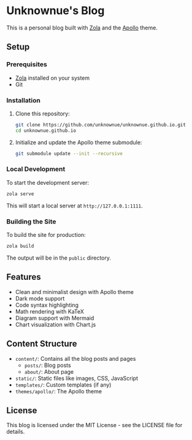 # Unknownue's Blog

This is a personal blog built with [Zola](https://www.getzola.org/) and the [Apollo](https://www.getzola.org/themes/apollo/) theme.

## Setup

### Prerequisites

- [Zola](https://www.getzola.org/documentation/getting-started/installation/) installed on your system
- Git

### Installation

1. Clone this repository:
   ```bash
   git clone https://github.com/unknownue/unknownue.github.io.git
   cd unknownue.github.io
   ```

2. Initialize and update the Apollo theme submodule:
   ```bash
   git submodule update --init --recursive
   ```

### Local Development

To start the development server:

```bash
zola serve
```

This will start a local server at `http://127.0.0.1:1111`.

### Building the Site

To build the site for production:

```bash
zola build
```

The output will be in the `public` directory.

## Features

- Clean and minimalist design with Apollo theme
- Dark mode support
- Code syntax highlighting
- Math rendering with KaTeX
- Diagram support with Mermaid
- Chart visualization with Chart.js

## Content Structure

- `content/`: Contains all the blog posts and pages
  - `posts/`: Blog posts
  - `about/`: About page
- `static/`: Static files like images, CSS, JavaScript
- `templates/`: Custom templates (if any)
- `themes/apollo/`: The Apollo theme

## License

This blog is licensed under the MIT License - see the LICENSE file for details.
